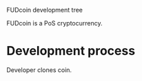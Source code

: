 
FUDcoin development tree

FUDcoin is a PoS cryptocurrency.

Development process
===========================

Developer clones coin.
